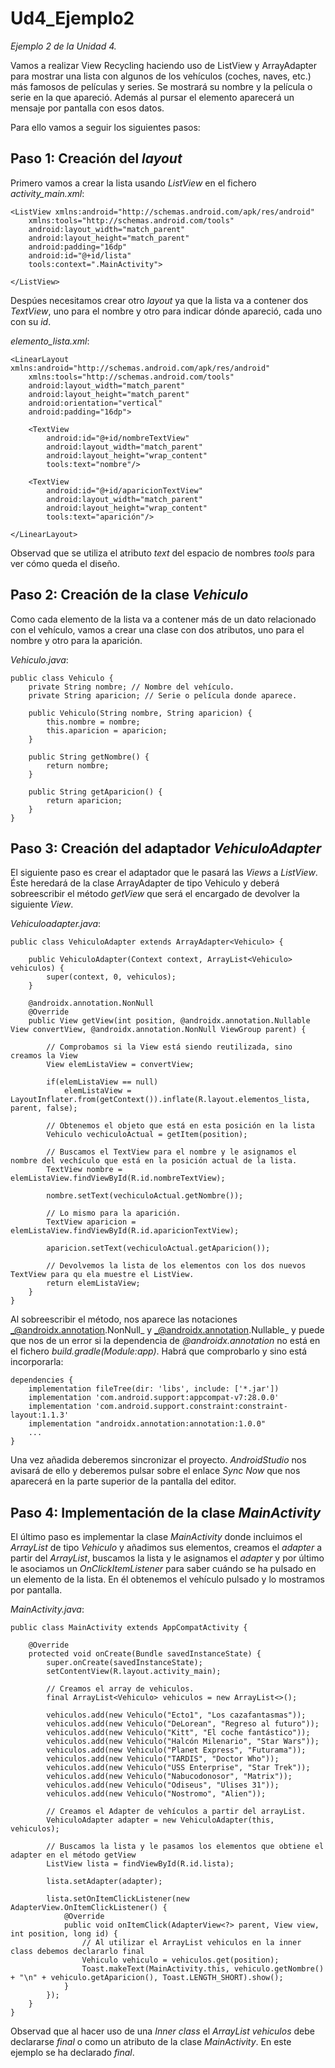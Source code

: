# Ud4_Ejemplo2
_Ejemplo 2 de la Unidad 4._

Vamos a realizar View Recycling haciendo uso de ListView y ArrayAdapter para mostrar una lista con algunos de los vehículos (coches, naves, etc.) 
más famosos de películas y series. Se mostrará su nombre y la película o serie en la que apareció.
Además al pursar el elemento aparecerá un mensaje por pantalla con esos datos.

Para ello vamos a seguir los siguientes pasos:

## Paso 1: Creación del _layout_

Primero vamos a crear la lista usando _ListView_ en el fichero _activity_main.xml_:
```
<ListView xmlns:android="http://schemas.android.com/apk/res/android"
    xmlns:tools="http://schemas.android.com/tools"
    android:layout_width="match_parent"
    android:layout_height="match_parent"
    android:padding="16dp"
    android:id="@+id/lista"
    tools:context=".MainActivity">

</ListView>
```
Despúes necesitamos crear otro _layout_ ya que la lista va a contener dos _TextView_, uno para el nombre y otro para indicar dónde
apareció, cada uno con su _id_.

_elemento_lista.xml_:
```
<LinearLayout xmlns:android="http://schemas.android.com/apk/res/android"
    xmlns:tools="http://schemas.android.com/tools"
    android:layout_width="match_parent"
    android:layout_height="match_parent"
    android:orientation="vertical"
    android:padding="16dp">

    <TextView
        android:id="@+id/nombreTextView"
        android:layout_width="match_parent"
        android:layout_height="wrap_content"
        tools:text="nombre"/>

    <TextView
        android:id="@+id/aparicionTextView"
        android:layout_width="match_parent"
        android:layout_height="wrap_content"
        tools:text="aparición"/>

</LinearLayout>
```
Observad que se utiliza el atributo _text_ del espacio de nombres _tools_ para ver cómo queda el diseño.

## Paso 2: Creación de la clase _Vehiculo_
Como cada elemento de la lista va a contener más de un dato relacionado con el vehículo, vamos a crear una clase con dos atributos, 
uno para el nombre y otro para la aparición.

_Vehiculo.java_:
```
public class Vehiculo {
    private String nombre; // Nombre del vehículo.
    private String aparicion; // Serie o película donde aparece.

    public Vehiculo(String nombre, String aparicion) {
        this.nombre = nombre;
        this.aparicion = aparicion;
    }

    public String getNombre() {
        return nombre;
    }

    public String getAparicion() {
        return aparicion;
    }
}
```

## Paso 3: Creación del adaptador _VehiculoAdapter_
El siguiente paso es crear el adaptador que le pasará las _Views_ a _ListView_. Éste heredará de la clase ArrayAdapter de tipo Vehiculo y deberá sobreescribir el método _getView_ que será el encargado de devolver la siguiente _View_.

_Vehiculoadapter.java_:
```
public class VehiculoAdapter extends ArrayAdapter<Vehiculo> {

    public VehiculoAdapter(Context context, ArrayList<Vehiculo> vehiculos) {
        super(context, 0, vehiculos);
    }

    @androidx.annotation.NonNull
    @Override
    public View getView(int position, @androidx.annotation.Nullable View convertView, @androidx.annotation.NonNull ViewGroup parent) {

        // Comprobamos si la View está siendo reutilizada, sino creamos la View
        View elemListaView = convertView;

        if(elemListaView == null)
            elemListaView = LayoutInflater.from(getContext()).inflate(R.layout.elementos_lista, parent, false);

        // Obtenemos el objeto que está en esta posición en la lista
        Vehiculo vechiculoActual = getItem(position);

        // Buscamos el TextView para el nombre y le asignamos el nombre del vechículo que está en la posición actual de la lista.
        TextView nombre = elemListaView.findViewById(R.id.nombreTextView);

        nombre.setText(vechiculoActual.getNombre());

        // Lo mismo para la aparición.
        TextView aparicion = elemListaView.findViewById(R.id.aparicionTextView);

        aparicion.setText(vechiculoActual.getAparicion());

        // Devolvemos la lista de los elementos con los dos nuevos TextView para qu ela muestre el ListView.
        return elemListaView;
    }
}
```
Al sobreescribir el método, nos aparece las notaciones _@androidx.annotation.NonNull_ y _@androidx.annotation.Nullable_ y puede que nos de un error si la dependencia de _@androidx.annotation_ no está en el fichero _build.gradle(Module:app)_.
Habrá que comprobarlo y sino está incorporarla:
```
dependencies {
    implementation fileTree(dir: 'libs', include: ['*.jar'])
    implementation 'com.android.support:appcompat-v7:28.0.0'
    implementation 'com.android.support.constraint:constraint-layout:1.1.3'
    implementation "androidx.annotation:annotation:1.0.0"
    ...
}
```
Una vez añadida deberemos sincronizar el proyecto. _AndroidStudio_ nos avisará de ello y deberemos pulsar sobre el enlace _Sync Now_ que nos aparecerá en la parte superior de la pantalla del editor.

## Paso 4: Implementación de la clase _MainActivity_
El último paso es implementar la clase _MainActivity_ donde incluimos el _ArrayList_ de tipo _Vehiculo_ y añadimos sus elementos, creamos el _adapter_ a partir del _ArrayList_, buscamos la lista y le asignamos el _adapter_ y por último le asociamos un _OnClickItemListener_ para saber cuándo se ha pulsado en un elemento de la lista. En él obtenemos el vehículo pulsado y lo
mostramos por pantalla.

_MainActivity.java_:
```
public class MainActivity extends AppCompatActivity {

    @Override
    protected void onCreate(Bundle savedInstanceState) {
        super.onCreate(savedInstanceState);
        setContentView(R.layout.activity_main);

        // Creamos el array de vehiculos.
        final ArrayList<Vehiculo> vehiculos = new ArrayList<>();

        vehiculos.add(new Vehiculo("Ecto1", "Los cazafantasmas"));
        vehiculos.add(new Vehiculo("DeLorean", "Regreso al futuro"));
        vehiculos.add(new Vehiculo("Kitt", "El coche fantástico"));
        vehiculos.add(new Vehiculo("Halcón Milenario", "Star Wars"));
        vehiculos.add(new Vehiculo("Planet Express", "Futurama"));
        vehiculos.add(new Vehiculo("TARDIS", "Doctor Who"));
        vehiculos.add(new Vehiculo("USS Enterprise", "Star Trek"));
        vehiculos.add(new Vehiculo("Nabucodonosor", "Matrix"));
        vehiculos.add(new Vehiculo("Odiseus", "Ulises 31"));
        vehiculos.add(new Vehiculo("Nostromo", "Alien"));

        // Creamos el Adapter de vehículos a partir del arrayList.
        VehiculoAdapter adapter = new VehiculoAdapter(this, vehiculos);

        // Buscamos la lista y le pasamos los elementos que obtiene el adapter en el método getView
        ListView lista = findViewById(R.id.lista);

        lista.setAdapter(adapter);

        lista.setOnItemClickListener(new AdapterView.OnItemClickListener() {
            @Override
            public void onItemClick(AdapterView<?> parent, View view, int position, long id) {
                // Al utilizar el ArrayList vehiculos en la inner class debemos declararlo final
                Vehiculo vehiculo = vehiculos.get(position);
                Toast.makeText(MainActivity.this, vehiculo.getNombre() + "\n" + vehiculo.getAparicion(), Toast.LENGTH_SHORT).show();
            }
        });
    }
}
```
Observad que al hacer uso de una _Inner class_ el _ArrayList_ _vehiculos_ debe declararse _final_ o como un atributo de la clase _MainActivity_. En este ejemplo se ha declarado _final_.
